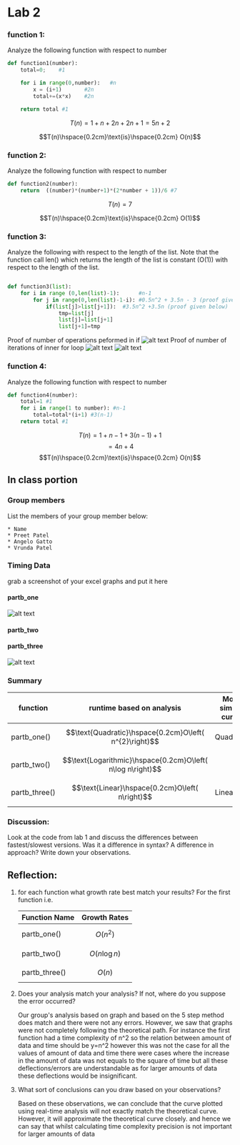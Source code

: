 # Lab 2


### function 1:

Analyze the following function with respect to number

```python
def function1(number):
	total=0;	#1

	for i in range(0,number):	#n
		x = (i+1)		#2n
		total+=(x*x)	#2n

	return total #1
```

$$T(n) = 1 + n + 2n + 2n + 1 = 5n + 2$$

$$T(n)\hspace{0.2cm}\text{is}\hspace{0.2cm} O(n)$$
### function 2:

Analyze the following function with respect to number

```python
def function2(number):
	return  ((number)*(number+1)*(2*number + 1))/6 #7

```
$$T(n) = 7$$

$$T(n)\hspace{0.2cm}\text{is}\hspace{0.2cm} O(1)$$

### function 3:

Analyze the following with respect to the length of the list.  Note that the function call len() which returns the length of the list is constant (O(1)) with respect to the length of the list.
```python

def function3(list):
	for i in range (0,len(list)-1):      #n-1
		for j in range(0,len(list)-1-i): #0.5n^2 + 3.5n - 3 (proof given below)
			if(list[j]>list[j+1]):	#3.5n^2 +3.5n (proof given below)
				tmp=list[j]			
				list[j]=list[j+1]	
				list[j+1]=tmp

```

Proof of number of operations peformed in if
![alt text](./images/images.png)
Proof of number of iterations of inner for loop
![alt text](./images/forImage.png)
![alt text](./images/finalFunction3.png)

### function 4:

Analyze the following function with respect to number

```python
def function4(number):
	total=1 #1
	for i in range(1 to number): #n-1
		total=total*(i+1) #3(n-1)
	return total #1
```
$$T(n) = 1 + n-1 + 3(n-1) + 1$$
$$= 4n + 4$$
$$T(n)\hspace{0.2cm}\text{is}\hspace{0.2cm} O(n)$$



## In class portion


### Group members
List the members of your group member below:

	* Name 
	* Preet Patel
	* Angelo Gatto
	* Vrunda Patel

### Timing Data

grab a screenshot of your excel graphs and put it here

#### partb_one
![alt text](./images/1.png)
#### partb_two

#### partb_three
![alt text](./images/3.jpeg)
### Summary 
|function| runtime based on analysis | Most similar curve | 
|---|---|---|
|partb_one()| $$\text{Quadratic}\hspace{0.2cm}O\left(  n^{2}\right)$$ | Quadratic |
|partb_two()| $$\text{Logarithmic}\hspace{0.2cm}O\left( n\log n\right)$$    |   |
|partb_three()| $$\text{Linear}\hspace{0.2cm}O\left(  n\right)$$  | Linear  |


### Discussion:

Look at the code from lab 1 and discuss the differences between fastest/slowest versions. Was it a difference in syntax? A difference in approach?  Write down your observations.


## Reflection:

1. for each function what growth rate best match your results?
For the first function i.e.

	| Function Name | Growth Rates |
	|---|---|
	| partb_one() | $$O\left(  n^{2}\right)$$ |
	| partb_two() | $$O\left( n\log n \right)$$ |
	| partb_three() | $$O\left( n \right)$$|


2. Does your analysis match your analysis?  If not, where do you suppose the error occurred?


	Our group's analysis based on graph and based on the 5 	step method does match and there were not any errors. However, we saw that graphs were not completely following the theoretical path. For instance the first function had a time complexity of n^2 so the relation between amount of data and time should be y=n^2 however this was not the case for all the values of amount of data and time there were cases where the increase in the amount of data was not equals to the square of time but all these deflections/errors are understandable as for larger amounts of data these deflections would be insignificant. 
3. What sort of conclusions can you draw based on your observations?	
	
	
	Based on these observations, we can conclude that the curve plotted using real-time analysis will not exactly match the theoretical curve. However, it will approximate the theoretical curve closely.  and hence we can say that whilst calculating time complexity precision is not important for larger amounts of data 




